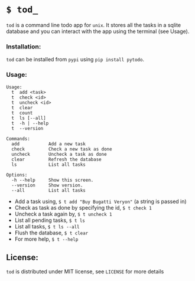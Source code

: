 `$ tod_`
============

`tod` is a command line todo app for `unix`. It stores all the tasks in a sqlite database and you can interact with the app using the terminal (see Usage).

### Installation:
`tod` can be installed from `pypi` using `pip install pytodo`.

### Usage:
```
Usage:
  t  add <task>
  t  check <id>
  t  uncheck <id>
  t  clear
  t  count
  t  ls [--all]
  t  -h | --help
  t  --version

Commands:
  add           Add a new task
  check         Check a new task as done
  uncheck       Uncheck a task as done
  clear         Refresh the database
  ls            List all tasks

Options:
  -h --help     Show this screen.
  --version     Show version.
  --all         List all tasks
```
- Add a task using, `$ t add "Buy Bugatti Veryon"` (a string is passed in)
- Check as task as done by specifying the id, `$ t check 1`
- Uncheck a task again by, `$ t uncheck 1`
- List all pending tasks, `$ t ls`
- List all tasks, `$ t ls --all`
- Flush the database, `$ t clear`
- For more help, `$ t --help`

License:
---------
`tod` is distributed under MIT license, see `LICENSE` for more details
